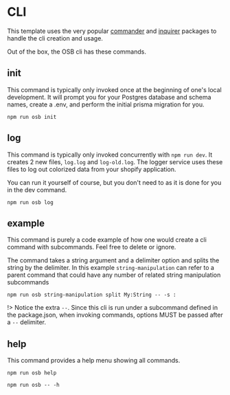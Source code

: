 # CLI

This template uses the very popular [commander](https://www.npmjs.com/package/commander) and [inquirer](https://www.npmjs.com/package/inquirer) packages to handle the cli creation and usage.

Out of the box, the OSB cli has these commands.

## init

This command is typically only invoked once at the beginning of one's local development. It will prompt you for your Postgres database and schema names, create a .env, and perform the initial prisma migration for you.

```
npm run osb init
```

## log

This command is typically only invoked concurrently with `npm run dev`. It creates 2 new files, `log.log` and `log-old.log`. The logger service uses these files to log out colorized data from your shopify application.

You can run it yourself of course, but you don't need to as it is done for you in the dev command.

```
npm run osb log
```

## example

This command is purely a code example of how one would create a cli command with subcommands. Feel free to delete or ignore.

The command takes a string argument and a delimiter option and splits the string by the delimiter. In this example `string-manipulation` can refer to a parent command that could have any number of related string manipulation subcommands

```
npm run osb string-manipulation split My:String -- -s :
```

!> Notice the extra `--`. Since this cli is run under a subcommand defined in the package.json, when invoking commands, options MUST be passed after a `--` delimiter.

## help

This command provides a help menu showing all commands.

```
npm run osb help
```

```
npm run osb -- -h
```